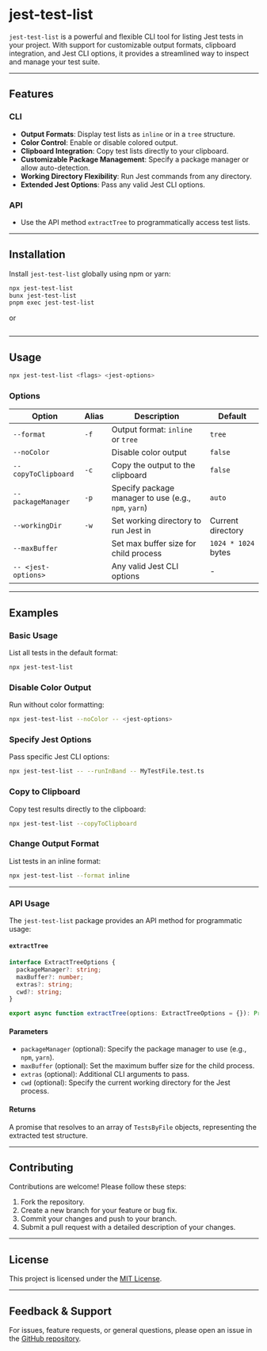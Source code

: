 # jest-test-list

`jest-test-list` is a powerful and flexible CLI tool for listing Jest tests in your project. With support for customizable output formats, clipboard integration, and Jest CLI options, it provides a streamlined way to inspect and manage your test suite.

---

## Features

### CLI
  - **Output Formats**: Display test lists as `inline` or in a `tree` structure.
  - **Color Control**: Enable or disable colored output.
  - **Clipboard Integration**: Copy test lists directly to your clipboard.
  - **Customizable Package Management**: Specify a package manager or allow auto-detection.
  - **Working Directory Flexibility**: Run Jest commands from any directory.
  - **Extended Jest Options**: Pass any valid Jest CLI options.

### API
  - Use the API method `extractTree` to programmatically access test lists.

---

## Installation

Install `jest-test-list` globally using npm or yarn:

```bash
npx jest-test-list
bunx jest-test-list
pnpm exec jest-test-list
```

or

```bash

```

---

## Usage

```bash
npx jest-test-list <flags> <jest-options>
```

### Options

| Option                  | Alias | Description                                              | Default              |
|-------------------------|-------|----------------------------------------------------------|----------------------|
| `--format`             | `-f` | Output format: `inline` or `tree`                       | `tree`              |
| `--noColor`            |       | Disable color output                                     | `false`             |
| `--copyToClipboard`    | `-c` | Copy the output to the clipboard                        | `false`             |
| `--packageManager`     | `-p` | Specify package manager to use (e.g., `npm`, `yarn`)    | `auto`              |
| `--workingDir`         | `-w` | Set working directory to run Jest in                    | Current directory   |
| `--maxBuffer`          |       | Set max buffer size for child process                   | `1024 * 1024` bytes |
| `-- <jest-options>`    |       | Any valid Jest CLI options                              | -                   |

---

## Examples

### Basic Usage

List all tests in the default format:
```bash
npx jest-test-list
```

### Disable Color Output

Run without color formatting:
```bash
npx jest-test-list --noColor -- <jest-options>
```

### Specify Jest Options

Pass specific Jest CLI options:
```bash
npx jest-test-list -- --runInBand -- MyTestFile.test.ts
```

### Copy to Clipboard

Copy test results directly to the clipboard:
```bash
npx jest-test-list --copyToClipboard
```

### Change Output Format

List tests in an inline format:
```bash
npx jest-test-list --format inline
```

---

### API Usage

The `jest-test-list` package provides an API method for programmatic usage:

#### `extractTree`

```typescript
interface ExtractTreeOptions {
  packageManager?: string;
  maxBuffer?: number;
  extras?: string;
  cwd?: string;
}

export async function extractTree(options: ExtractTreeOptions = {}): Promise<TestsByFile[]>;
```

#### Parameters
- `packageManager` (optional): Specify the package manager to use (e.g., `npm`, `yarn`).
- `maxBuffer` (optional): Set the maximum buffer size for the child process.
- `extras` (optional): Additional CLI arguments to pass.
- `cwd` (optional): Specify the current working directory for the Jest process.

#### Returns
A promise that resolves to an array of `TestsByFile` objects, representing the extracted test structure.

---

## Contributing

Contributions are welcome! Please follow these steps:

1. Fork the repository.
2. Create a new branch for your feature or bug fix.
3. Commit your changes and push to your branch.
4. Submit a pull request with a detailed description of your changes.

---

## License

This project is licensed under the [MIT License](LICENSE).

---

## Feedback & Support

For issues, feature requests, or general questions, please open an issue in the [GitHub repository](https://github.com/your-repo/jest-test-list).

